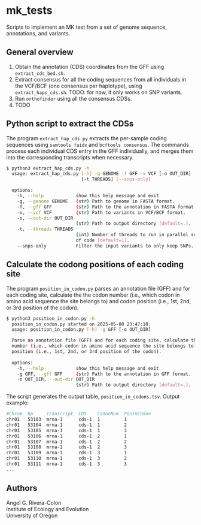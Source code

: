 # mk_tests

Scripts to implement an MK test from a set of genome sequence, annotations, 
and variants.

## General overview

1. Obtain the annotation (CDS) coordinates from the GFF using `extract_cds_bed.sh`.
2. Extract consensus for all the coding sequences from all individuals in the VCF/BCF (one consensus 
per haplotype), using `extract_haps_cds.sh`. TODO: for now, it only works on SNP variants.
3. Run `orthofinder` using all the consensus CDSs.
4. TODO

## Python script to extract the CDSs

The program `extract_hap_cds.py` extracts the per-sample coding sequences using 
`samtools faidx` and `bcftools consensus`. The commands process each individual 
CDS entry in the GFF individually, and merges them into the corresponding 
transcripts when necessary.

```sh
$ python3 extract_hap_cds.py -h
  usage: extract_hap_cds.py [-h] -g GENOME -f GFF -v VCF [-o OUT_DIR] 
                            [-t THREADS] [--snps-only]

  options:
    -h, --help            show this help message and exit
    -g, --genome GENOME   (str) Path to genome in FASTA format.
    -f, --gff GFF         (str) Path to the annotation in FASTA format.
    -v, --vcf VCF         (str) Path to variants in VCF/BCF format.
    -o, --out-dir OUT_DIR
                          (str) Path to output directory [default=.].
    -t, --threads THREADS
                          (int) Number of threads to run in parallel sections 
                          of code [default=1].
    --snps-only           Filter the input variants to only keep SNPs.
```

## Calculate the codong positions of each coding site

The program `position_in_codon.py` parses an annotation file (GFF) and for 
each coding site, calculate the the codon number (i.e., which codon in amino 
acid sequence the site belongs to) and codon position (i.e., 1st, 2nd, or 3rd 
position of the codon).

```sh
$ python3 position_in_codon.py -h
  position_in_codon.py started on 2025-05-08 23:47:18.
  usage: position_in_codon.py [-h] -g GFF [-o OUT_DIR]

  Parse an annotation file (GFF) and for each coding site, calculate the the codon
  number (i.e., which codon in amino acid sequence the site belongs to) and codon
  position (i.e., 1st, 2nd, or 3rd position of the codon).
  
  options:
    -h, --help            show this help message and exit
    -g GFF, --gff GFF     (str) Path to the annotation in GFF format.
    -o OUT_DIR, --out-dir OUT_DIR
                          (str) Path to output directory [default=.].
```

The script generates the output table, `position_in_codons.tsv`. 
Output example:

```sh
#Chrom  Bp     Transcript  CDS    CodonNum  PosInCodon
chr01   53103  mrna-1      cds-1  1         1
chr01   53104  mrna-1      cds-1  1         2
chr01   53105  mrna-1      cds-1  1         3
chr01   53106  mrna-1      cds-1  2         1
chr01   53107  mrna-1      cds-1  2         2
chr01   53108  mrna-1      cds-1  2         3
chr01   53109  mrna-1      cds-1  3         1
chr01   53110  mrna-1      cds-1  3         2
chr01   53111  mrna-1      cds-1  3         3
...
```

## Authors

Angel G. Rivera-Colon  
Institute of Ecology and Evolution  
University of Oregon
